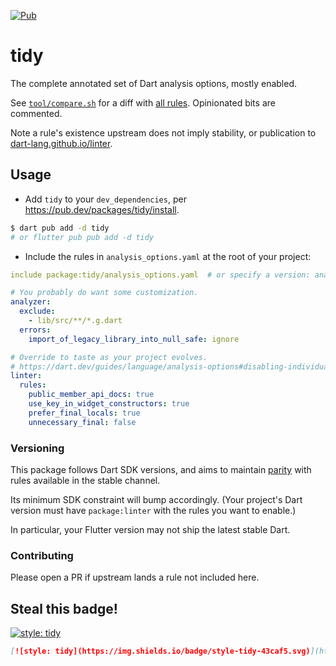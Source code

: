 [![Pub](https://img.shields.io/pub/v/tidy.svg)](https://pub.dev/packages/tidy)

tidy
====

The complete annotated set of Dart analysis options, mostly enabled.

See [`tool/compare.sh`](tool/compare.sh) for a diff with [all rules](https://github.com/dart-lang/linter/blob/master/example/all.yaml).
Opinionated bits are commented.

Note a rule's existence upstream does not imply stability, or publication to [dart-lang.github.io/linter][].

[dart-lang.github.io/linter]: https://dart-lang.github.io/linter/lints/index.html

Usage
-----

- Add `tidy` to your `dev_dependencies`, per <https://pub.dev/packages/tidy/install>.

```sh
$ dart pub add -d tidy
# or flutter pub pub add -d tidy
```

- Include the rules in `analysis_options.yaml` at the root of your project:

```yaml
include package:tidy/analysis_options.yaml  # or specify a version: analysis_options.1.0.0.yaml

# You probably do want some customization.
analyzer:
  exclude:
    - lib/src/**/*.g.dart
  errors:
    import_of_legacy_library_into_null_safe: ignore

# Override to taste as your project evolves.
# https://dart.dev/guides/language/analysis-options#disabling-individual-rules
linter:
  rules:
    public_member_api_docs: true
    use_key_in_widget_constructors: true
    prefer_final_locals: true
    unnecessary_final: false
```

### Versioning

This package follows Dart SDK versions, and aims to maintain [parity][] with rules available in the stable channel.

Its minimum SDK constraint will bump accordingly.  (Your project's Dart version must have `package:linter` with the rules you want to enable.)

In particular, your Flutter version may not ship the latest stable Dart.

[parity]: https://github.com/dart-lang/sdk/blob/master/CHANGELOG.md#linter-1

### Contributing

Please open a PR if upstream lands a rule not included here.

Steal this badge!
-----------------

[![style: tidy](https://img.shields.io/badge/style-tidy-43caf5.svg)](https://pub.dev/packages/tidy)

```md
[![style: tidy](https://img.shields.io/badge/style-tidy-43caf5.svg)](https://pub.dev/packages/tidy)
```
